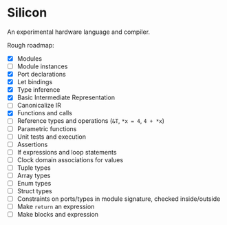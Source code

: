 # Silicon

An experimental hardware language and compiler.

Rough roadmap:

- [x] Modules
- [ ] Module instances
- [x] Port declarations
- [x] Let bindings
- [x] Type inference
- [x] Basic Intermediate Representation
- [ ] Canonicalize IR
- [x] Functions and calls
- [ ] Reference types and operations (`&T`, `*x = 4`, `4 + *x`)
- [ ] Parametric functions
- [ ] Unit tests and execution
- [ ] Assertions
- [ ] If expressions and loop statements
- [ ] Clock domain associations for values
- [ ] Tuple types
- [ ] Array types
- [ ] Enum types
- [ ] Struct types
- [ ] Constraints on ports/types in module signature, checked inside/outside
- [ ] Make `return` an expression
- [ ] Make blocks and expression
